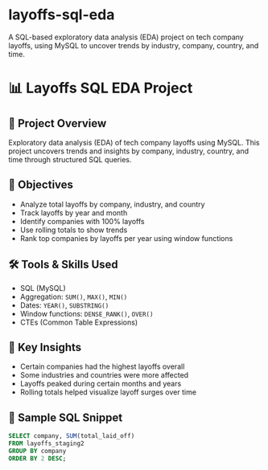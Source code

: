# layoffs-sql-eda
A SQL-based exploratory data analysis (EDA) project on tech company layoffs, using MySQL to uncover trends by industry, company, country, and time.
# 📊 Layoffs SQL EDA Project

## 📁 Project Overview
Exploratory data analysis (EDA) of tech company layoffs using MySQL. This project uncovers trends and insights by company, industry, country, and time through structured SQL queries.

## 🎯 Objectives
- Analyze total layoffs by company, industry, and country
- Track layoffs by year and month
- Identify companies with 100% layoffs
- Use rolling totals to show trends
- Rank top companies by layoffs per year using window functions

## 🛠️ Tools & Skills Used
- SQL (MySQL)
- Aggregation: `SUM()`, `MAX()`, `MIN()`
- Dates: `YEAR()`, `SUBSTRING()`
- Window functions: `DENSE_RANK()`, `OVER()`
- CTEs (Common Table Expressions)

## 📌 Key Insights
- Certain companies had the highest layoffs overall
- Some industries and countries were more affected
- Layoffs peaked during certain months and years
- Rolling totals helped visualize layoff surges over time

## 🧪 Sample SQL Snippet
```sql
SELECT company, SUM(total_laid_off)
FROM layoffs_staging2
GROUP BY company
ORDER BY 2 DESC;
